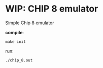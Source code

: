 # WIP: CHIP 8 emulator

Simple Chip 8 emulator

__compile__:
```
make init
```

run:
```
./chip_8.out
```
